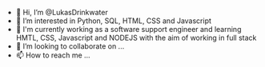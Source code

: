 - 👋 Hi, I’m @LukasDrinkwater
- 👀 I’m interested in Python, SQL, HTML, CSS and Javascript
- 🌱 I'm currently working as a software support engineer and learning HMTL, CSS, Javascript and NODEJS with the aim of working in full stack
- 💞️ I’m looking to collaborate on ...
- 📫 How to reach me ...

<!---
LukasDrinkwater/LukasDrinkwater is a ✨ special ✨ repository because its `README.md` (this file) appears on your GitHub profile.
You can click the Preview link to take a look at your changes.
--->
